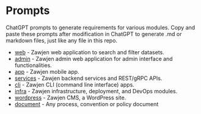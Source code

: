# Prompts

ChatGPT prompts to generate requirements for various modules. Copy and paste these prompts after modification in ChatGPT to generate .md or markdown files, just like any file in this repo.


- [web](./web/welcome.md) - Zawjen web application to search and filter datasets.  
- [admin](./admin/welcome.md) - Zawjen admin web application for admin interface and functionalities.  
- [app](./app/welcome.md) - Zawjen mobile app.  
- [services](./services/welcome.md) - Zawjen backend services and REST/gRPC APIs.  
- [cli](./cli/welcome.md) - Zawjen CLI (command line interface) apps.  
- [infra](./infra/welcome.md) - Zawjen infrastructure, deployment, and DevOps modules.  
- [wordpress](./wordpress/welcome.md) - Zawjen CMS, a WordPress site.
- [document](./document/welcome.md) - Any process, convention or policy document
